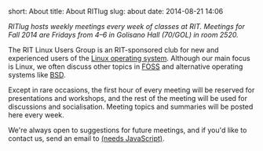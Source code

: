 short: About
title: About RITlug
slug: about
date: 2014-08-21 14:06

*RITlug hosts weekly meetings every week of classes at RIT. Meetings for Fall 2014 are Fridays from 4–6 in Golisano Hall (70/GOL) in room 2520.*

The RIT Linux Users Group is an RIT-sponsored club for new and experienced users of the [Linux operating system](https://en.wikipedia.org/wiki/Linux). Although our main focus is Linux, we often discuss other topics in [FOSS](https://en.wikipedia.org/wiki/Free_and_open-source_software) and alternative operating systems like [BSD](https://en.wikipedia.org/wiki/Berkeley_Software_Distribution).

Except in rare occasions, the first hour of every meeting will be reserved for presentations and workshops, and the rest of the meeting will be used for discussions and socialisation. Meeting topics and summaries will be posted here every week.

We're always open to suggestions for future meetings, and if you'd like to contact us, send an email to <a href="#" id="our-email" data-mail="ritlug">(needs JavaScript)</a><script>(function(){var e=document.getElementById('our-email');e.innerHTML=e.dataset.mail+'@rit.edu';e.href='mailto:'+e.innerHTML})()</script>.
